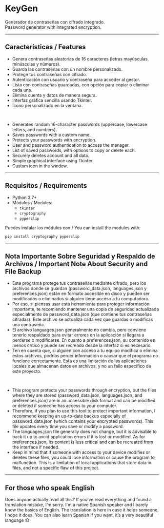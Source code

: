 # KeyGen  
Generador de contraseñas con cifrado integrado.  
Password generator with integrated encryption.

---

## Características / Features

- Genera contraseñas aleatorias de 16 caracteres (letras mayúsculas, minúsculas y números).
- Guarda las contraseñas con un nombre personalizado.
- Protege tus contraseñas con cifrado.
- Autenticación con usuario y contraseña para acceder al gestor.
- Lista con contraseñas guardadas, con opción para copiar o eliminar cada una.
- Elimina cuenta y datos de manera segura.
- Interfaz gráfica sencilla usando Tkinter.
- Ícono personalizado en la ventana.
<br>

- Generates random 16-character passwords (uppercase, lowercase letters, and numbers).  
- Saves passwords with a custom name.  
- Protects your passwords with encryption.  
- User and password authentication to access the manager.  
- List of saved passwords, with options to copy or delete each.  
- Securely deletes account and all data.  
- Simple graphical interface using Tkinter.  
- Custom icon in the window.  

---

## Requisitos / Requirements

- Python 3.7+  
- Módulos / Modules:  
  - `tkinter`  
  - `cryptography`  
  - `pyperclip`  

Puedes instalar los módulos con / You can install the modules with:

```bash
pip install cryptography pyperclip
```

---

## Nota Importante Sobre Seguridad y Respaldo de Archivos / Important Note About Security and File Backup

- Este programa protege tus contraseñas mediante cifrado, pero los archivos donde se guardan (password_data.json, languages.json y preferences.json) están en formato accesible en disco y pueden ser modificados o eliminados si alguien tiene acceso a tu computadora. 
- Por eso, si piensas usar esta herramienta para proteger información importante, te recomiendo mantener una copia de seguridad actualizada especialmente de password_data.json (que contiene tus contraseñas cifradas). Este archivo se actualiza cada vez que guardas o modificas una contraseña.
- El archivo languages.json generalmente no cambia, pero conviene tenerlo respaldado para evitar errores en la aplicación si llegara a perderse o modificarse. En cuanto a preferences.json, su contenido es menos crítico y puede ser recreado desde la interfaz si es necesario.  
- Ten en cuenta que, si alguien con acceso a tu equipo modifica o elimina estos archivos, podrías perder información o causar que el programa no funcione correctamente. Esta es una limitación de las aplicaciones locales que almacenan datos en archivos, y no un fallo específico de este proyecto.
<br>

- This program protects your passwords through encryption, but the files where they are stored (password_data.json, languages.json, and preferences.json) are in an accessible disk format and can be modified or deleted if someone has access to your computer. 
- Therefore, if you plan to use this tool to protect important information, I recommend keeping an up-to-date backup especially of password_data.json (which contains your encrypted passwords). This file updates every time you save or modify a password.
- The languages.json file generally does not change, but it is advisable to back it up to avoid application errors if it is lost or modified. As for preferences.json, its content is less critical and can be recreated from the interface if needed.
- Keep in mind that if someone with access to your device modifies or deletes these files, you could lose information or cause the program to malfunction. This is a limitation of local applications that store data in files, and not a specific flaw of this project.

---

## For those who speak English

Does anyone actually read all this? If you’ve read everything and found a translation mistake, I’m sorry. I'm a native Spanish speaker and I barely know the basics of English. The translation is here in case it helps someone, I hope it does. You can also learn Spanish if you want, it’s a very beautiful language :D
